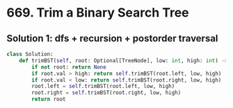 # 669. Trim a Binary Search Tree

## Solution 1: dfs + recursion + postorder traversal

```py
class Solution:
    def trimBST(self, root: Optional[TreeNode], low: int, high: int) -> Optional[TreeNode]:
        if not root: return None
        if root.val > high: return self.trimBST(root.left, low, high)
        if root.val < low: return self.trimBST(root.right, low, high)
        root.left = self.trimBST(root.left, low, high)
        root.right = self.trimBST(root.right, low, high)
        return root
```
